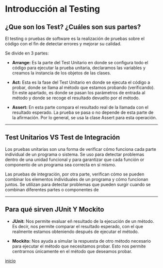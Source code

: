 # Introducción al Testing

## ¿Que son los Test? ¿Cuáles son sus partes?

El testing o pruebas de software es la realización de pruebas sobre el código con el fin de detectar errores y mejorar su calidad.

Se divide en 3 partes:

- **Arrange:** Es la parte del Test Unitario en donde se configura todo el código para ejecutar la prueba unitaria, declaramos las variables y creamos la instancia de los objetos de las clases.

- **Act:** Esta es la fase del Test Unitario en donde se ejecuta el código a probar, donde se llama al método que estamos probando (verificando). En este apartado, es donde se pasan los parámetros de entrada al método y donde se recoge el resultado devuelto por el método.

- **Assert:** En esta parte compara el resultado real de la llamada con el resultado esperado. La prueba se pasa o no depende de esta parte de la afirmación. Por lo general, se usa la clase Assert para esta operación.

---

## Test Unitarios VS Test de Integración

Los pruebas unitarias son una forma de verificar cómo funciona cada parte individual de un programa o sistema. Se uso para detectar problemas dentro de una unidad funcional y para garantizar que cada función or componento de un programa sea correcta en sí mismo.

Las pruebas de integración, por otra parte, verifican cómo se pueden combinar los elementos individuales de un programa y cómo funcionan juntos. Se utilizan para detectar problemas que pueden surgir cuando se combinan diferentes partes o componentes de  

---

## Para qué sirven JUnit Y Mockito

- **JUnit:** Nos permite evaluar eñ resultado de la ejecución de un método. Es decir, nos permite comparar el resultado esperado, con el que realmente estamos obteniendo después de ejecutar el método.

- **Mockito:** Nos ayuda a simular la respuesta de otro método necesario para ejecutar el método que necesitamos probar. Esto nos permite centrarnos únicamente en el método que deseamos probar. 

[inicio](../README.md)